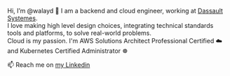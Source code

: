 Hi, I’m @walayd 👋 I am a backend and cloud engineer, working at [Dassault Systemes](https://www.3ds.com/).  
I love making high level design choices, integrating technical standards tools and platforms, to solve real-world problems.   
Cloud is my passion. I'm AWS Solutions Architect Professional Certified ☁️ and Kubernetes Certified Administrator ☸️  
  
  
📫 Reach me on [my Linkedin](https://www.linkedin.com/in/larabi/)

<!---
walayd/walayd is a ✨ special ✨ repository because its `README.md` (this file) appears on your GitHub profile.
You can click the Preview link to take a look at your changes.
--->

 
